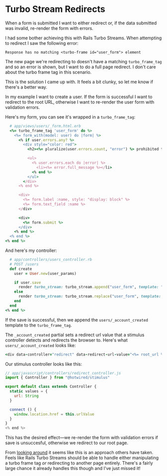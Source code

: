 # Turbo Stream Redirects

When a form is submitted I want to either redirect or, if the
data submitted was invalid, re-render the form with errors.

I had some bother achieving this with Rails Turbo Streams. When attempting
to redirect I saw the following error:

```
Response has no matching <turbo-frame id="user_form"> element
```

The new page we're redirecting to doesn't have a matching `turbo_frame_tag`
and so an error is shown, but I want to do a full page redirect. I don't
care about the turbo frame tag in this scenario.

This is the solution I came up with. It feels a bit clunky, so let me
know if there's a better way.

In my example I want to create a user. If the form is successful I want to redirect
to the root URL, otherwise I want to re-render the user form with validation errors.

Here's my form, you can see it's wrapped in a `turbo_frame_tag`:

```rb
  # app/views/users/_form.html.erb
  <%= turbo_frame_tag 'user_form' do %>
    <%= form_with(model: user) do |form| %>
      <% if user.errors.any? %>
        <div style="color: red">
          <h2><%= pluralize(user.errors.count, "error") %> prohibited this user from being saved:</h2>

          <ul>
            <% user.errors.each do |error| %>
              <li><%= error.full_message %></li>
            <% end %>
          </ul>
        </div>
      <% end %>

      <div>
        <%= form.label :name, style: "display: block" %>
        <%= form.text_field :name %>
      </div>

      <div>
        <%= form.submit %>
      </div>
    <% end %>
  <% end %>
<% end %>
```

And here's my controller:

```rb
  # app/controllers/users_controller.rb
  # POST /users
  def create
    user = User.new(user_params)

    if user.save
      render turbo_stream: turbo_stream.append("user_form", template: "users/_account_created")
    else
      render turbo_stream: turbo_stream.replace("user_form", template: 'users/_form', locals: { user: user})
    end
  end
<% end %>
```

If the save is successful, then we append the `users/_account_created` template to the `turbo_frame_tag`.

The `_account_created` partial sets a redirect url value that a stimulus controller detects and redirects the browser to. Here's what `users/_account_created` looks like:

```rb
<div data-controller="redirect" data-redirect-url-value="<%= root_url %>"></div>
```

Our stimulus controller looks like this:

```js
// app/javascript/controllers/redirect_controller.js
import { Controller } from "@hotwired/stimulus"

export default class extends Controller {
  static values = {
    url: String
  }

  connect () {
    window.location.href = this.urlValue
  }
}
<% end %>
```

This has the desired effect—we re-render the form with validation errors
if save is unsuccesful, otherwise we redirect to our root page.

From [looking around](https://discuss.hotwired.dev/t/redirect-after-turbo-stream-response/2303/3?u=andystabler) it seems like this is an approach others have taken. Feels like Rails Turbo Streams should
be able to handle either manipulating a turbo frame tag _or_ redirecting to another page entirely. There's a fairly large chance it already handles this though and I've just missed it!
